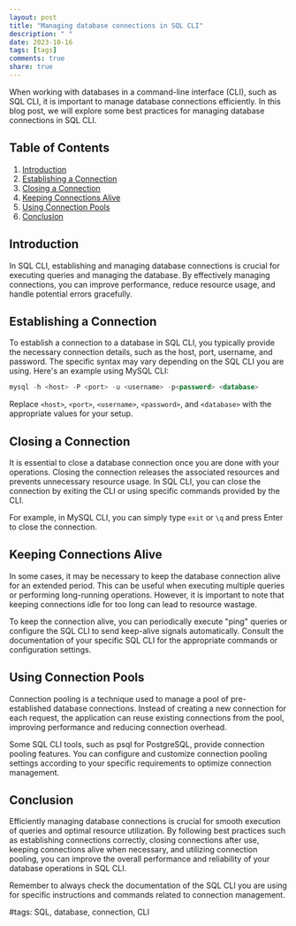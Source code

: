 ```yaml
---
layout: post
title: "Managing database connections in SQL CLI"
description: " "
date: 2023-10-16
tags: [tags]
comments: true
share: true
---
```


When working with databases in a command-line interface (CLI), such as SQL CLI, it is important to manage database connections efficiently. In this blog post, we will explore some best practices for managing database connections in SQL CLI.

## Table of Contents
1. [Introduction](#introduction)
2. [Establishing a Connection](#establishing-a-connection)
3. [Closing a Connection](#closing-a-connection)
4. [Keeping Connections Alive](#keeping-connections-alive)
5. [Using Connection Pools](#using-connection-pools)
6. [Conclusion](#conclusion)

## Introduction
In SQL CLI, establishing and managing database connections is crucial for executing queries and managing the database. By effectively managing connections, you can improve performance, reduce resource usage, and handle potential errors gracefully.

## Establishing a Connection
To establish a connection to a database in SQL CLI, you typically provide the necessary connection details, such as the host, port, username, and password. The specific syntax may vary depending on the SQL CLI you are using. Here's an example using MySQL CLI:

```sql
mysql -h <host> -P <port> -u <username> -p<password> <database>
```

Replace `<host>`, `<port>`, `<username>`, `<password>`, and `<database>` with the appropriate values for your setup.

## Closing a Connection
It is essential to close a database connection once you are done with your operations. Closing the connection releases the associated resources and prevents unnecessary resource usage. In SQL CLI, you can close the connection by exiting the CLI or using specific commands provided by the CLI.

For example, in MySQL CLI, you can simply type `exit` or `\q` and press Enter to close the connection.

## Keeping Connections Alive
In some cases, it may be necessary to keep the database connection alive for an extended period. This can be useful when executing multiple queries or performing long-running operations. However, it is important to note that keeping connections idle for too long can lead to resource wastage.

To keep the connection alive, you can periodically execute "ping" queries or configure the SQL CLI to send keep-alive signals automatically. Consult the documentation of your specific SQL CLI for the appropriate commands or configuration settings.

## Using Connection Pools
Connection pooling is a technique used to manage a pool of pre-established database connections. Instead of creating a new connection for each request, the application can reuse existing connections from the pool, improving performance and reducing connection overhead.

Some SQL CLI tools, such as psql for PostgreSQL, provide connection pooling features. You can configure and customize connection pooling settings according to your specific requirements to optimize connection management.

## Conclusion
Efficiently managing database connections is crucial for smooth execution of queries and optimal resource utilization. By following best practices such as establishing connections correctly, closing connections after use, keeping connections alive when necessary, and utilizing connection pooling, you can improve the overall performance and reliability of your database operations in SQL CLI.

Remember to always check the documentation of the SQL CLI you are using for specific instructions and commands related to connection management.

#tags: SQL, database, connection, CLI